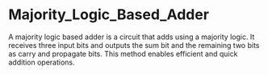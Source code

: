 # Majority_Logic_Based_Adder

A majority logic based adder is a circuit that adds using a majority logic. It receives three input bits and outputs the sum bit and the remaining two bits as carry and propagate bits. This method enables efficient and quick addition operations.
